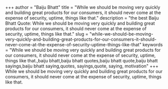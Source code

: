 +++
author = "Baiju Bhatt"
title = "While we should be moving very quickly and building great products for our consumers, it should never come at the expense of security, uptime, things like that."
description = "the best Baiju Bhatt Quote: While we should be moving very quickly and building great products for our consumers, it should never come at the expense of security, uptime, things like that."
slug = "while-we-should-be-moving-very-quickly-and-building-great-products-for-our-consumers-it-should-never-come-at-the-expense-of-security-uptime-things-like-that"
keywords = "While we should be moving very quickly and building great products for our consumers, it should never come at the expense of security, uptime, things like that.,baiju bhatt,baiju bhatt quotes,baiju bhatt quote,baiju bhatt sayings,baiju bhatt saying,quotes, sayings,quote, saying, motivation"
+++
While we should be moving very quickly and building great products for our consumers, it should never come at the expense of security, uptime, things like that.
